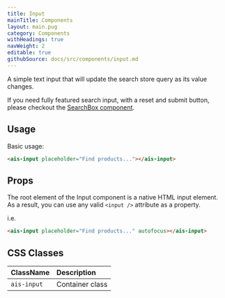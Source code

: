 ```yaml
---
title: Input
mainTitle: Components
layout: main.pug
category: Components
withHeadings: true
navWeight: 2
editable: true
githubSource: docs/src/components/input.md
---
```


A simple text input that will update the search store query as its value changes.

If you need fully featured search input, with a reset and submit button, please
checkout the [SearchBox component](components/search-box.html).

## Usage

Basic usage:

```html
<ais-input placeholder="Find products..."></ais-input>
```

## Props

The root element of the Input component is a native HTML input element.
As a result, you can use any valid `<input />` attribute as a property.

i.e.

```html
<ais-input placeholder="Find products..." autofocus></ais-input>
```

## CSS Classes

| ClassName   | Description     |
|:------------|:----------------|
| `ais-input` | Container class |
